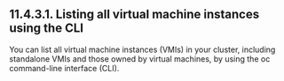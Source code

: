 ## 11.4.3.1. Listing all virtual machine instances using the CLI

You can list all virtual machine instances (VMIs) in your cluster, including standalone VMIs and those owned by virtual machines, by using the oc command-line interface (CLI).

